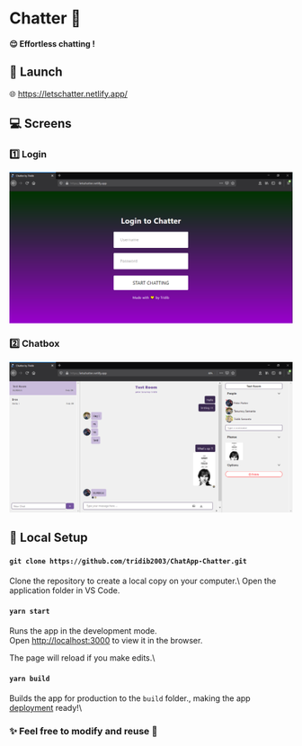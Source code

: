 # Chatter 💬

#### 😌 Effortless chatting ! 


## 🚀 Launch

:globe_with_meridians: https://letschatter.netlify.app/


## 💻 Screens


### :one: Login

![LoginScreen](https://github.com/tridib2003/ChatApp-Chatter/blob/main/Screens/Login.PNG?raw=true)


### :two: Chatbox

![HomeScreen](https://github.com/tridib2003/ChatApp-Chatter/blob/main/Screens/Home.PNG?raw=true)


## 🔧 Local Setup

#### `git clone https://github.com/tridib2003/ChatApp-Chatter.git`

Clone the repository to create a local copy on your computer.\ 
Open the application folder in VS Code.

#### `yarn start`

Runs the app in the development mode.\
Open [http://localhost:3000](http://localhost:3000) to view it in the browser.

The page will reload if you make edits.\

#### `yarn build`

Builds the app for production to the `build` folder., making the app [deployment](https://facebook.github.io/create-react-app/docs/deployment) ready!\


### :sparkles: Feel free to modify and reuse :handshake:
